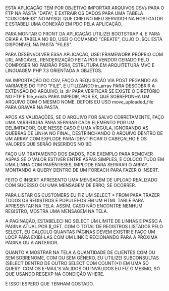 ESTA APLICAÇÃO TEM POR OBJETIVO IMPORTAR ARQUIVOS CSVs PARA O FTP NA PASTA "DATA", E EXTRAIR OS DADOS PARA UMA TABELA "CUSTOMERS" NO MYSQL QUE CRIEI NO MEU SERVIDOR NA HOSTGATOR E ESTABELI UMA CONEXÃO EM PDO PELA APLICAÇÃO. 

PARA MONTAR O FRONT DA APLICAÇÃO UTILIZEI BOOTSTRAP 4, E PARA CRIAR A TABELA NO BD, USEI O COMANDO "CREATE", CUJO O .SQL ESTÁ DISPONÍVEL NA PASTA "FILES".

PARA DESENVOLVER ESSA APLICAÇÃO, USEI FRAMEWORK PRÓPRIO COM URL AMIGÁVEL, RENDERIZAÇÃO FEITA POR VENDOR GERADO PELO COMPOSER NO PADRÃO PSR4, ESTRUTURA EM ARQUITETURA MVC E LINGUAGEM PHP 7.3 ORIENTADA A OBJETOS.

NA IMPORTAÇÃO DO CSV, FAÇO A REQUISIÇÃO VIA POST PEGANDO AS VARIÁVEIS DO TIPO "FILE", E UTILIZANDO in_array PARA DESCOBRIR A EXTENSÃO DO ARQUIVO, is_dir PARA VERIFICAR SE EXISTE O DIRETÓRIO NO FTP E file_exists PARA IMPEDIR, POR EX, QUE SOBREPONHA UM ARQUIVO COM O MESMO NOME. DEPOIS EU USO move_uploaded_file PARA GRAVAR NA PASTA.

APÓS AS VALIDAÇÕES, SE O ARQUIVO FOR SALVO CORRETAMENTE, FAÇO UMA VARREDURA PARA SEPARAR CADA ELEMENTO POR UM DELIMITADOR, QUE NESSE CASO É UMA VÍRGULA, IGNORANDO AS QUEBRAS DE LINHA NO FINAL, DESTRINCHANDO O ARQUIVO DENTRO DE UM ARRAY COM EXPLODE PARA IDENTIFICAR O CABEÇALHO E OS VALORES QUE SERÃO INSERIDOS NO BD.

FAÇO UM TRATAMENTO DOS DADOS, POR EXEMPLO PARA REMOVER ASPAS SE O VALOR ESTIVER ENTRE ASPAS SIMPLES, E COLOCO TUDO EM UMA LINHA COM PARÊNTESES, IMPLODE PARA SEPARAR O ARRAY, MONTANDO A QUERY DENTRO DE UM FOREACH PARA FAZER O INSERT.

FEITO O INSERT APRESENTO UMA MENSAGEM DE UPLOAD REALIZADO COM SUCESSO OU UMA MENSAGEM DE ERRO, SE OCORRER.

PARA LISTAR OS CUSTOMERS EU FIZ UM SELECT * FROM PARA TRAZER TODOS OS REGISTROS E POPULEI-OS EM UM HTML TABLE PARA APRESENTAR NA TELA. ASSIM, CASO NÃO ENCONTRE NENHUM REGISTRO, MOSTRA UMA MENSAGEM NA TELA.

A PAGINAÇÃO, ESTABELECI NO SELECT UM LIMITE DE LINHAS E PASSO A PÁGINA ATUAL POR $_GET. COM O TOTAL DE REGISTROS LISTADOS PELO SELECT, EU CALCULO QUANTAS PÁGINAS DEVEM EXISTIR E FAÇO UM LOOP PARA EXIBÍ-LAS COM UM LINK DIRECIONANDO PARA A PRÓXIMA PÁGINA OU A ANTERIOR.

QUANTO A MOSTRAR NA TELA A QUANTIDADE DE CLIENTES COM OU SEM SOBRENOME, COM OU SEM GÊNERO, EU UTILIZEI SUBCONSULTAS (SELECT DENTRO DE OUTRO SELECT COM COUNT(*)) EM UMA SÓ QUERY. COM OS E-MAIL'S VÁLIDOS OU INVÁLIDOS EU FIZ O MESMO, SÓ QUE USANDO REGEXP NA CONDIÇÃO WHERE.

É ISSO! ESPERO QUE TENHAM GOSTADO.
